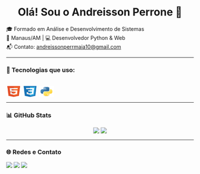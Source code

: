<h1 align="center">Olá! Sou o Andreisson Perrone 👋</h1>

🎓 Formado em Análise e Desenvolvimento de Sistemas  
📍 Manaus/AM | 💻 Desenvolvedor Python & Web  
📬 Contato: andreissonperrmaia10@gmail.com

---

### 🚀 Tecnologias que uso:

<div style="display: inline_block"><br>
  <img align="center" alt="HTML5" height="30" width="40" src="https://raw.githubusercontent.com/devicons/devicon/master/icons/html5/html5-original.svg">
  <img align="center" alt="CSS3" height="30" width="40" src="https://raw.githubusercontent.com/devicons/devicon/master/icons/css3/css3-original.svg">
  <img align="center" alt="Python" height="30" width="40" src="https://raw.githubusercontent.com/devicons/devicon/master/icons/python/python-original.svg">
</div>

---

### 📊 GitHub Stats

<div align="center">
  <img height="180em" src="https://github-readme-stats.vercel.app/api?username=andreissonperrone&show_icons=true&theme=dark&include_all_commits=true&count_private=true"/>
  <img height="180em" src="https://github-readme-stats.vercel.app/api/top-langs/?username=andreissonperrone&layout=compact&langs_count=7&theme=dark"/>
</div>

---

### 🌐 Redes e Contato

<div>
  <a href="https://instagram.com/hey_perrone" target="_blank"><img src="https://img.shields.io/badge/-Instagram-%23E4405F?style=for-the-badge&logo=instagram&logoColor=white"></a>
  <a href="mailto:andreissonperrmaia10@gmail.com"><img src="https://img.shields.io/badge/-Gmail-%23333?style=for-the-badge&logo=gmail&logoColor=white"></a>
  <a href="https://www.linkedin.com/in/andreisson-perrone-maia/" target="_blank"><img src="https://img.shields.io/badge/-LinkedIn-%230077B5?style=for-the-badge&logo=linkedin&logoColor=white"></a>
</div>
